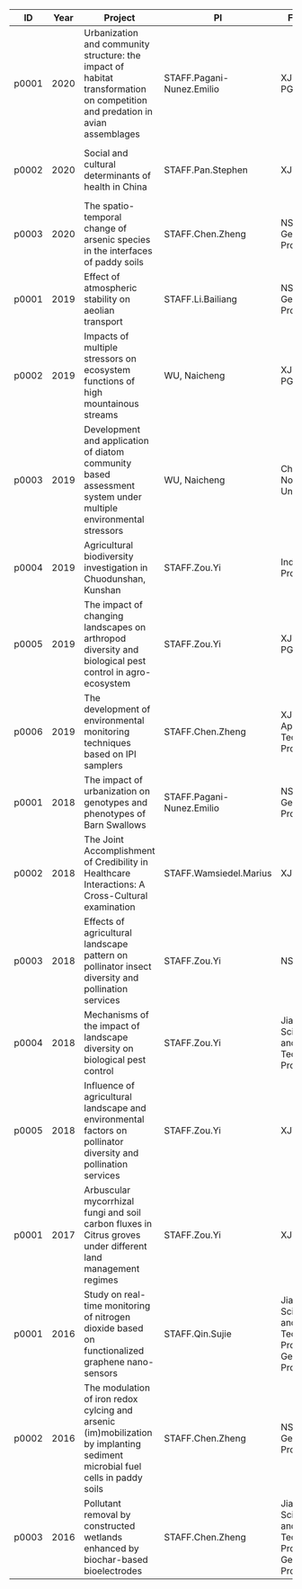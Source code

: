 | ID    | Year | Project                                                                                                                      | PI                        | Funding                                                 | Project_zh                                            | Funding_zh                    |
|-------|------|------------------------------------------------------------------------------------------------------------------------------|---------------------------|---------------------------------------------------------|--------------------------------------------------------|--------------------------------|
| p0001 | 2020 | Urbanization and community structure: the impact of habitat transformation on competition and predation in avian assemblages | STAFF.Pagani-Nunez.Emilio | XJTLU PGRS                                              | 城市化与群落结构: 生境变化对鸟类群落竞争与捕食的影响   | 西交利物浦大学 PGRS            |
| p0002 | 2020 | Social and cultural determinants of health in China                                                                          | STAFF.Pan.Stephen         | XJTLU RDF                                               | 西交利物浦大学苏州大学生队列研究                       | 西交利物浦大学 RDF             |
| p0003 | 2020 | The spatio-temporal change of arsenic species in the interfaces of paddy soils                                               | STAFF.Chen.Zheng          | NSFC General Program                                    | 稻田体系砷迁移转化的微界面调控机理                     | 国家自然科学基金 （面上项目）  |
| p0001 | 2019 | Effect of atmospheric stability on aeolian transport                                                                         | STAFF.Li.Bailiang         | NSFC General Program                                    | 大气稳定度对风沙过程影响机理研究                       | 国家自然科学基金 （面上项目）  |
| p0002 | 2019 | Impacts of multiple stressors on ecosystem functions of high mountainous streams                                             | WU, Naicheng              | XJTLU PGRS                                              | 多环境胁迫因子对高山溪流的生态系统功能的影响           | 西交利物浦大学 PGRS            |
| p0003 | 2019 | Development and application of diatom community based assessment system under multiple environmental stressors               | WU, Naicheng              | China West Normal University                            | 流域多环境胁迫背景下基于硅藻群落评价体系的构建及应用   | 西华师范大学                   |
| p0004 | 2019 | Agricultural biodiversity investigation in Chuodunshan, Kunshan                                                              | STAFF.Zou.Yi              | Industry Project                                        | 昆山巴城绰墩山村农田生物多样性调查                     | 工业项目                       |
| p0005 | 2019 | The impact of changing landscapes on arthropod diversity and biological pest control in agro-ecosystem                       | STAFF.Zou.Yi              | XJTLU PGRS                                              | 景观变化对农田节肢动物多样性以及生物防治的影响         | 西交利物浦大学 PGRS            |
| p0006 | 2019 | The development of environmental monitoring techniques based on IPI samplers                                                 | STAFF.Chen.Zheng          | XJTLU KSF Applied Technology Programme                  | 基于 IPI 采样器的环境分析与监测技术研发                | 西交利物浦KSF 应用科技项目     |
| p0001 | 2018 | The impact of urbanization on genotypes and phenotypes of Barn Swallows                                                      | STAFF.Pagani-Nunez.Emilio | NSFC General Program                                    | 城市化对家燕表型和遗传的影响                           | 国家自然科学基金 （面上项目）  |
| p0002 | 2018 | The Joint Accomplishment of Credibility in Healthcare Interactions: A Cross-Cultural examination                             | STAFF.Wamsiedel.Marius    | XJTLU RDF                                               | 医疗互动中相互信任的共同形成：跨文化考察               | 西交利物浦大学 RDF             |
| p0003 | 2018 | Effects of agricultural landscape pattern on pollinator insect diversity and pollination services                            | STAFF.Zou.Yi              | NSFC                                                    | 农业景观格局对传粉昆虫多样性及其授粉服务的影响         | 国家自然科学基金               |
| p0004 | 2018 | Mechanisms of the impact of landscape diversity on biological pest control                                                   | STAFF.Zou.Yi              | Jiangsu Science and Technology Program                  | 景观多样性的生物控害调节机制                           | 江苏科学与技术项目             |
| p0005 | 2018 | Influence of agricultural landscape and environmental factors on pollinator diversity and pollination services               | STAFF.Zou.Yi              | XJTLU RDF                                               | 农业景观与环境因子对传粉昆虫多样性及其授粉服务的影响   | 西交利物浦大学 RDF             |
| p0001 | 2017 | Arbuscular mycorrhizal fungi and soil carbon fluxes in Citrus groves under different land management regimes                 | STAFF.Zou.Yi              | XJTLU RDF                                               | NA                                         |  NA                              |
| p0001 | 2016 | Study on real-time monitoring of nitrogen dioxide based on functionalized graphene nano-sensors                              | STAFF.Qin.Sujie           | Jiangsu Science and Technology Program, General Program | 基于功能化石墨烯纳米传感器对二氧化氮进行实时监测的研究 | 江苏科学与技术项目（面上项目） |
| p0002 | 2016 | The modulation of iron redox cylcing and arsenic (im)mobilization by implanting sediment microbial fuel cells in paddy soils | STAFF.Chen.Zheng          | NSFC General Program                                    | 微生物燃料电池对水稻土中铁、砷行为的调控机制研究       | 国家自然科学基金 （面上项目）  |
| p0003 | 2016 | Pollutant removal by constructed wetlands enhanced by biochar-based bioelectrodes                                            | STAFF.Chen.Zheng          | Jiangsu Science and Technology Program, General Program | 生物炭电极强化人工湿地去除污染物的机理研究             | 江苏科学与技术项目（面上项目） |
